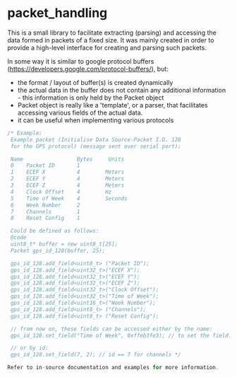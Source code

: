 packet_handling
===============

This is a small library to facilitate extracting (parsing)
 and accessing the data formed in packets of a fixed size.
 It was mainly created in order to provide a high-level
 interface for creating and parsing such packets.

 In some way it is similar to google protocol buffers
 (https://developers.google.com/protocol-buffers/),
 but:
 - the format / layout of buffer(s) is created dynamically
 - the actual data in the buffer does not contain any additional
   information - this information is only held by the Packet object
 - Packet object is really like a 'template', or a parser, that 
   facilitates accessing various fields of the actual data.
 - it can be useful when implementing various protocols

```c
/* Example:
 Example packet (Initialise Data Source-Packet I.D. 128
 for the GPS protocol) (message sent over serial port):

 Name                 Bytes     Units
 0    Packet ID       1
 1    ECEF X          4        Meters
 2    ECEF Y          4        Meters
 3    ECEF Z          4        Meters
 4    Clock Offset    4        Hz
 5    Time of Week    4        Seconds
 6    Week Number     2
 7    Channels        1
 8    Reset Config    1

 Could be defined as follows:
 @code
 uint8_t* buffer = new uint8_t[25];
 Packet gps_id_128(buffer, 25);

 gps_id_128.add_field<uint8_t> ("Packet ID");
 gps_id_128.add_field<uint32_t>("ECEF X");
 gps_id_128.add_field<uint32_t>("ECEF Y");
 gps_id_128.add_field<uint32_t>("ECEF Z");
 gps_id_128.add_field<uint32_t>("Clock Offset");
 gps_id_128.add_field<uint32_t>("Time of Week");
 gps_id_128.add_field<uint16_t>("Week Number");
 gps_id_128.add_field<uint8_t> ("Channels");
 gps_id_128.add_field<uint8_t> ("Reset Config");

 // from now on, these fields can be accessed either by the name:
 gps_id_128.set_field("Time of Week", 0xffeb3fe3); // to set the field.

 // or by id:
 gps_id_128.set_field(7, 2); // id == 7 for channels */

Refer to in-source documentation and examples for more information. 


